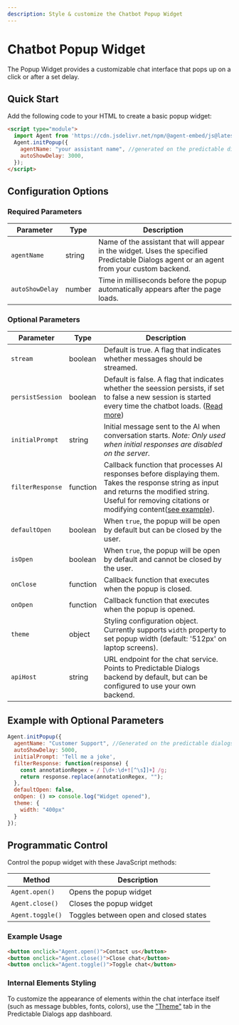 ```yaml
---
description: Style & customize the Chatbot Popup Widget
---
```

# Chatbot Popup Widget

The Popup Widget provides a customizable chat interface that pops up on a click or after a set delay.

## Quick Start

Add the following code to your HTML to create a basic popup widget:

```html
<script type="module">
  import Agent from 'https://cdn.jsdelivr.net/npm/@agent-embed/js@latest/dist/web.js'
  Agent.initPopup({
    agentName: "your assistant name", //generated on the predictable dialogs app
    autoShowDelay: 3000,
  });
</script>
```

## Configuration Options

### Required Parameters

| Parameter | Type | Description |
|-----------|------|-------------|
| `agentName` | string | Name of the assistant that will appear in the widget. Uses the specified Predictable Dialogs agent or an agent from your custom backend. |
| `autoShowDelay` | number | Time in milliseconds before the popup automatically appears after the page loads. |

### Optional Parameters

| Parameter | Type | Description |
|-----------|------|-------------|
| `stream` | boolean | Default is true. A flag that indicates whether messages should be streamed.|
| `persistSession` | boolean | Default is false. A flag that indicates whether the seession persists, if set to false a new session is started every time the chatbot loads.  ([Read more](/sessions)) |
| `initialPrompt` | string | Initial message sent to the AI when conversation starts. *Note: Only used when initial responses are disabled on the server.* |
| `filterResponse` | function | Callback function that processes AI responses before displaying them. Takes the response string as input and returns the modified string. Useful for removing citations or modifying content([see example](/faqs/removing-openai-citations)). |
| `defaultOpen` | boolean | When `true`, the popup will be open by default but can be closed by the user. |
| `isOpen` | boolean | When `true`, the popup will be open by default and cannot be closed by the user. |
| `onClose` | function | Callback function that executes when the popup is closed. |
| `onOpen` | function | Callback function that executes when the popup is opened. |
| `theme` | object | Styling configuration object. Currently supports `width` property to set popup width (default: '512px' on laptop screens). |
| `apiHost` | string | URL endpoint for the chat service. Points to Predictable Dialogs backend by default, but can be configured to use your own backend. |

## Example with Optional Parameters

```javascript
Agent.initPopup({
  agentName: "Customer Support", //Generated on the predictable dialogs app
  autoShowDelay: 5000,
  initialPrompt: 'Tell me a joke',
  filterResponse: function(response) {
    const annotationRegex = /【\d+:\d+†[^\s】]+】/g;
    return response.replace(annotationRegex, "");
  },
  defaultOpen: false,
  onOpen: () => console.log("Widget opened"),
  theme: {
    width: "400px"
  }
});
```

## Programmatic Control

Control the popup widget with these JavaScript methods:

| Method | Description |
|--------|-------------|
| `Agent.open()` | Opens the popup widget |
| `Agent.close()` | Closes the popup widget |
| `Agent.toggle()` | Toggles between open and closed states |

### Example Usage

```html
<button onclick="Agent.open()">Contact us</button>
<button onclick="Agent.close()">Close chat</button>
<button onclick="Agent.toggle()">Toggle chat</button>
```

### Internal Elements Styling
To customize the appearance of elements within the chat interface itself (such as message bubbles, fonts, colors), use the ["Theme"](/theme) tab in the Predictable Dialogs app dashboard.